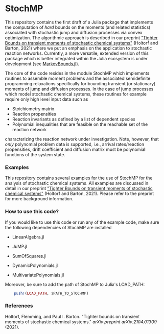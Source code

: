 # StochMP

This repository contains the first draft of a Julia package that implements the computation of *hard* bounds on the moments (and related statistics) associated with stochastic jump and diffusion processes via convex optimization. The algorithmic approach is described in our preprint ["Tighter Bounds on transient moments of stochastic chemical systems"](https://arxiv.org/abs/2104.01309) (Holtorf and Barton, 2021) where we put an emphasis on the application to stochastic reaction networks. Currently, a more versatile, extended version of this package which is better integrated within the Julia ecosystem is under development (see [MarkovBounds.jl](https://github.com/FHoltorf/MarkovBounds.jl)).

The core of the code resides in the module StochMP which implements routines to assemble moment problems and the associated semidefinite programming relaxations specifically for bounding transient (or stationary) moments of jump and diffusion processes. In the case of jump processes which model stochastic chemical systems, these routines for example require only high level input data such as

* Stoichiometry matrix
* Reaction propensities 
* Reaction invariants as defined by a list of dependent species
* Polynomial inequalities that are feasible on the reachable set of the reaction network

characterizing the reaction network under investigation. Note, however, that *only* polynomial problem data is supported, i.e., arrival rates/reaction propensities, drift coefficient and diffusion matrix must be polynomial functions of the system state. 

### Examples

This repository contains several examples for the use of StochMP for the analysis of stochastic chemical systems. All examples are discussed in detail in our preprint ["Tighter Bounds on transient moments of stochastic chemical systems"](https://arxiv.org/abs/2104.01309) (Holtorf and Barton, 2021). Please refer to the preprint for more background information.

### How to use this code?

If you would like to use this code or run any of the example code, make sure the following dependencies of StochMP are installed

* LinearAlgebra.jl

* JuMP.jl
* SumOfSquares.jl
* DynamicPolynomials.jl
* MultivariatePolynomials.jl

Moreover, be sure to add the path of StochMP to Julia's LOAD_PATH:

```julia
	push!(LOAD_PATH, $PATH_TO_STOCHMP)
```



### References

Holtorf, Flemming, and Paul I. Barton. "Tighter bounds on transient moments of stochastic chemical systems." *arXiv preprint arXiv:2104.01309* (2021).







